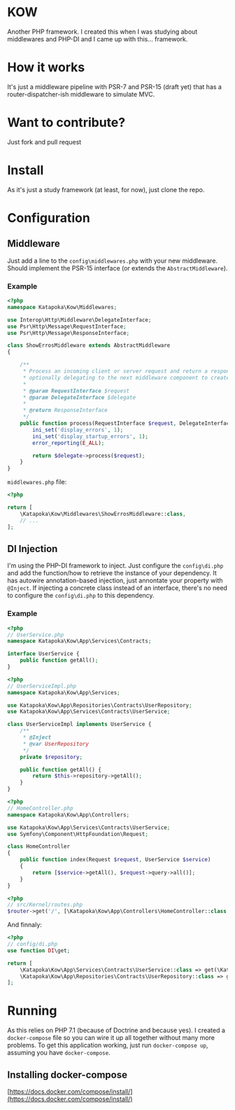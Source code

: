 # KOW
Another PHP framework. I created this when I was studying about middlewares and PHP-DI and I came up with this... framework.

# How it works
It's just a middleware pipeline with PSR-7 and PSR-15 (draft yet) that has a router-dispatcher-ish middleware to simulate MVC.

# Want to contribute?
Just fork and pull request

# Install
As it's just a study framework (at least, for now), just clone the repo.

# Configuration
## Middleware
Just add a line to the `config\middlewares.php` with your new middleware. Should implement the PSR-15 interface (or extends the `AbstractMiddleware`).

### Example
```php
<?php
namespace Katapoka\Kow\Middlewares;

use Interop\Http\Middleware\DelegateInterface;
use Psr\Http\Message\RequestInterface;
use Psr\Http\Message\ResponseInterface;

class ShowErrosMiddleware extends AbstractMiddleware
{

    /**
     * Process an incoming client or server request and return a response,
     * optionally delegating to the next middleware component to create the response.
     *
     * @param RequestInterface $request
     * @param DelegateInterface $delegate
     *
     * @return ResponseInterface
     */
    public function process(RequestInterface $request, DelegateInterface $delegate) {
        ini_set('display_errors', 1);
        ini_set('display_startup_errors', 1);
        error_reporting(E_ALL);

        return $delegate->process($request);
    }
}
```

`middlewares.php` file:

```php
<?php

return [
    \Katapoka\Kow\Middlewares\ShowErrosMiddleware::class,
    // ...
];
```

## DI Injection
I'm using the PHP-DI framework to inject. Just configure the `config\di.php` and add the function/how to retrieve the instance of your dependency.
It has autowire annotation-based injection, just annontate your property with `@Inject`.
If injecting a concrete class instead of an interface, there's no need to configure the `config\di.php` to this dependency.

### Example
```php
<?php
// UserService.php
namespace Katapoka\Kow\App\Services\Contracts;

interface UserService {
    public function getAll();
}
```

```php
<?php
// UserServiceImpl.php
namespace Katapoka\Kow\App\Services;

use Katapoka\Kow\App\Repositories\Contracts\UserRepository;
use Katapoka\Kow\App\Services\Contracts\UserService;

class UserServiceImpl implements UserService {
    /**
     * @Inject
     * @var UserRepository
     */
    private $repository;

    public function getAll() {
        return $this->repository->getAll();
    }
}

```

```php
<?php
// HomeController.php
namespace Katapoka\Kow\App\Controllers;

use Katapoka\Kow\App\Services\Contracts\UserService;
use Symfony\Component\HttpFoundation\Request;

class HomeController
{
    public function index(Request $request, UserService $service)
    {
        return [$service->getAll(), $request->query->all()];
    }
}

```

```php
<?php
// src/Kernel/routes.php
$router->get('/', [\Katapoka\Kow\App\Controllers\HomeController::class, 'index']);

```

And finnaly:
```php
<?php
// config/di.php
use function DI\get;

return [
    \Katapoka\Kow\App\Services\Contracts\UserService::class => get(\Katapoka\Kow\App\Services\UserServiceImpl::class),
    \Katapoka\Kow\App\Repositories\Contracts\UserRepository::class => get(\Katapoka\Kow\App\Repositories\UserRepositoryImpl::class),
];

```
# Running
As this relies on PHP 7.1 (because of Doctrine and because yes). I created a `docker-compose` file so you can wire it up all together without many more problems.
To get this application working, just run `docker-compose up`, assuming you have `docker-compose`.

## Installing docker-compose
[https://docs.docker.com/compose/install/](https://docs.docker.com/compose/install/)
